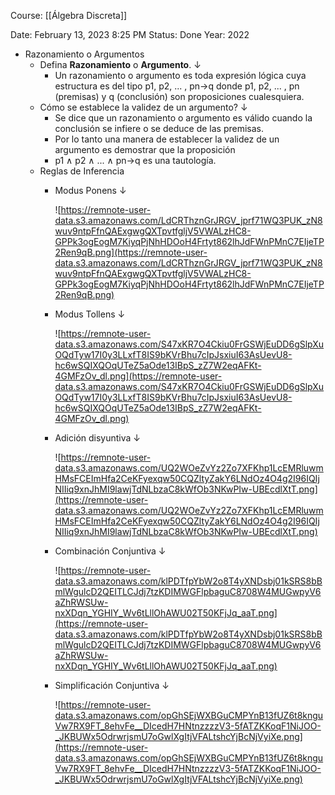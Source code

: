 Course: [[Álgebra Discreta]]

Date: February 13, 2023 8:25 PM
Status: Done
Year: 2022

- Razonamiento o Argumentos
    - Defina **Razonamiento** o **Argumento**. ↓
        - Un razonamiento o argumento es toda expresión lógica cuya estructura es del tipo p1, p2, ... , pn→q donde p1, p2, ... , pn (premisas) y q (conclusión) son proposiciones cualesquiera.
    - Cómo se establece la validez de un argumento? ↓
        - Se dice que un razonamiento o argumento es válido cuando la conclusión se infiere o se deduce de las premisas.
        - Por lo tanto una manera de establecer la validez de un argumento es demostrar que la proposición
        - p1 ∧ p2 ∧ ... ∧ pn→q es una tautologı́a.
    - Reglas de Inferencia
        - Modus Ponens ↓
            
            ![https://remnote-user-data.s3.amazonaws.com/LdCRThznGrJRGV_jprf71WQ3PUK_zN8wuv9ntpFfnQAExgwgQXTpvtfgljV5VWALzHC8-GPPk3ogEogM7KiyqPjNhHDOoH4Frtyt862lhJdFWnPMnC7EIjeTP2Ren9qB.png](https://remnote-user-data.s3.amazonaws.com/LdCRThznGrJRGV_jprf71WQ3PUK_zN8wuv9ntpFfnQAExgwgQXTpvtfgljV5VWALzHC8-GPPk3ogEogM7KiyqPjNhHDOoH4Frtyt862lhJdFWnPMnC7EIjeTP2Ren9qB.png)
            
        - Modus Tollens ↓
            
            ![https://remnote-user-data.s3.amazonaws.com/S47xKR7O4Ckiu0FrGSWjEuDD6gSlpXuOQdTyw17I0y3LLxfT8IS9bKVrBhu7cIpJsxiuI63AsUevU8-hc6wSQIXQOqUTeZ5aOde13IBpS_zZ7W2eqAFKt-4GMFzOv_dl.png](https://remnote-user-data.s3.amazonaws.com/S47xKR7O4Ckiu0FrGSWjEuDD6gSlpXuOQdTyw17I0y3LLxfT8IS9bKVrBhu7cIpJsxiuI63AsUevU8-hc6wSQIXQOqUTeZ5aOde13IBpS_zZ7W2eqAFKt-4GMFzOv_dl.png)
            
        - Adición disyuntiva ↓
            
            ![https://remnote-user-data.s3.amazonaws.com/UQ2WOeZvYz2Zo7XFKhp1LcEMRluwmHMsFCEImHfa2CeKFyexqw50CQZltyZakY6LNdOz4O4g2I96IQIjNIIiq9xnJhMI9lawjTdNLbzaC8kWfOb3NKwPIw-UBEcdlXtT.png](https://remnote-user-data.s3.amazonaws.com/UQ2WOeZvYz2Zo7XFKhp1LcEMRluwmHMsFCEImHfa2CeKFyexqw50CQZltyZakY6LNdOz4O4g2I96IQIjNIIiq9xnJhMI9lawjTdNLbzaC8kWfOb3NKwPIw-UBEcdlXtT.png)
            
        - Combinación Conjuntiva ↓
            
            ![https://remnote-user-data.s3.amazonaws.com/klPDTfpYbW2o8T4yXNDsbj01kSRS8bBmlWgulcD2QEITLCJdj7tzKDIMWGFlpbaguC8708W4MUGwpyV6aZhRWSUw-nxXDqn_YGHIY_Wv6tLllOhAWU02T50KFjJq_aaT.png](https://remnote-user-data.s3.amazonaws.com/klPDTfpYbW2o8T4yXNDsbj01kSRS8bBmlWgulcD2QEITLCJdj7tzKDIMWGFlpbaguC8708W4MUGwpyV6aZhRWSUw-nxXDqn_YGHIY_Wv6tLllOhAWU02T50KFjJq_aaT.png)
            
        - Simplificación Conjuntiva ↓
            
            ![https://remnote-user-data.s3.amazonaws.com/opGhSEjWXBGuCMPYnB13fUZ6t8knguVw7RX9FT_8ehvFe__DIcedH7HNtnzzzzV3-5fATZKKoqF1NiJOO-_JKBUWx5OdrwrjsmU7oGwlXgItjVFALtshcYjBcNjVyiXe.png](https://remnote-user-data.s3.amazonaws.com/opGhSEjWXBGuCMPYnB13fUZ6t8knguVw7RX9FT_8ehvFe__DIcedH7HNtnzzzzV3-5fATZKKoqF1NiJOO-_JKBUWx5OdrwrjsmU7oGwlXgItjVFALtshcYjBcNjVyiXe.png)